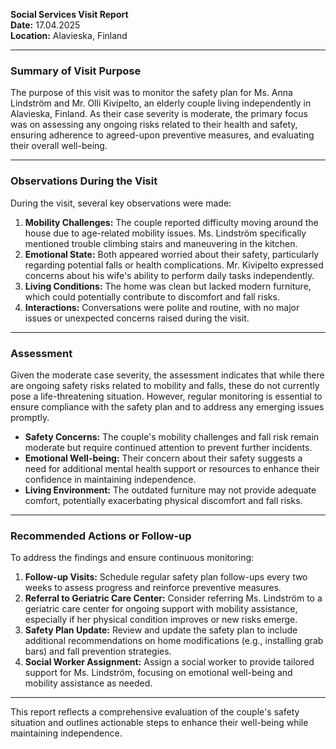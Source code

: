

**Social Services Visit Report**  
**Date:** 17.04.2025  
**Location:** Alavieska, Finland  

---

### **Summary of Visit Purpose**

The purpose of this visit was to monitor the safety plan for Ms. Anna Lindström and Mr. Olli Kivipelto, an elderly couple living independently in Alavieska, Finland. As their case severity is moderate, the primary focus was on assessing any ongoing risks related to their health and safety, ensuring adherence to agreed-upon preventive measures, and evaluating their overall well-being.

---

### **Observations During the Visit**

During the visit, several key observations were made:  
1. **Mobility Challenges:** The couple reported difficulty moving around the house due to age-related mobility issues. Ms. Lindström specifically mentioned trouble climbing stairs and maneuvering in the kitchen.  
2. **Emotional State:** Both appeared worried about their safety, particularly regarding potential falls or health complications. Mr. Kivipelto expressed concerns about his wife's ability to perform daily tasks independently.  
3. **Living Conditions:** The home was clean but lacked modern furniture, which could potentially contribute to discomfort and fall risks.  
4. **Interactions:** Conversations were polite and routine, with no major issues or unexpected concerns raised during the visit.

---

### **Assessment**

Given the moderate case severity, the assessment indicates that while there are ongoing safety risks related to mobility and falls, these do not currently pose a life-threatening situation. However, regular monitoring is essential to ensure compliance with the safety plan and to address any emerging issues promptly.  

- **Safety Concerns:** The couple's mobility challenges and fall risk remain moderate but require continued attention to prevent further incidents.  
- **Emotional Well-being:** Their concern about their safety suggests a need for additional mental health support or resources to enhance their confidence in maintaining independence.  
- **Living Environment:** The outdated furniture may not provide adequate comfort, potentially exacerbating physical discomfort and fall risks.

---

### **Recommended Actions or Follow-up**

To address the findings and ensure continuous monitoring:  
1. **Follow-up Visits:** Schedule regular safety plan follow-ups every two weeks to assess progress and reinforce preventive measures.  
2. **Referral to Geriatric Care Center:** Consider referring Ms. Lindström to a geriatric care center for ongoing support with mobility assistance, especially if her physical condition improves or new risks emerge.  
3. **Safety Plan Update:** Review and update the safety plan to include additional recommendations on home modifications (e.g., installing grab bars) and fall prevention strategies.  
4. **Social Worker Assignment:** Assign a social worker to provide tailored support for Ms. Lindström, focusing on emotional well-being and mobility assistance as needed.  

---

This report reflects a comprehensive evaluation of the couple's safety situation and outlines actionable steps to enhance their well-being while maintaining independence.